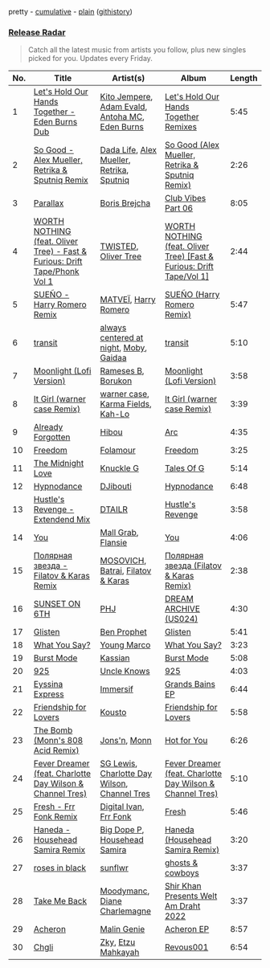 pretty - [cumulative](/playlists/cumulative/Release%20Radar.md) - [plain](/playlists/plain/37i9dQZEVXbsudmxBFKW7G) ([githistory](https://github.githistory.xyz/vitokorn/spotify-playlist-archive/blob/master/playlists/plain/37i9dQZEVXbsudmxBFKW7G))

### [Release Radar](https://open.spotify.com/playlist/37i9dQZEVXbsudmxBFKW7G)

> Catch all the latest music from artists you follow, plus new singles picked for you. Updates every Friday.

| No. | Title | Artist(s) | Album | Length |
|---|---|---|---|---|
| 1 | [Let's Hold Our Hands Together - Eden Burns Dub](https://open.spotify.com/track/5XzfhJEtoRiia6gA0gW1bK) | [Kito Jempere](https://open.spotify.com/artist/1rcYZdCzi3poheNNvupX7K), [Adam Evald](https://open.spotify.com/artist/2ogRKEmGYMzhPjBY3rfcA4), [Antoha MC](https://open.spotify.com/artist/6OqmKFaRcw0f23m5PQ9CrL), [Eden Burns](https://open.spotify.com/artist/6lItMkb0pYOU1DvFUWgYo2) | [Let's Hold Our Hands Together Remixes](https://open.spotify.com/album/0qyWanycAfh9MDLCswu5rR) | 5:45 |
| 2 | [So Good - Alex Mueller, Retrika & Sputniq Remix](https://open.spotify.com/track/4egaMxq1utygDt6cP1hs6V) | [Dada Life](https://open.spotify.com/artist/00sAT5YX8W3xNd1EuqyHw9), [Alex Mueller](https://open.spotify.com/artist/6hPJjDkls4G9H1nRUqBPGS), [Retrika](https://open.spotify.com/artist/6SLVPua1BJCUt85y4bug2Z), [Sputniq](https://open.spotify.com/artist/1y1nxdhdynM95AfdVKW6Bq) | [So Good (Alex Mueller, Retrika & Sputniq Remix)](https://open.spotify.com/album/4W5PKYCyepcBAEujWeTntj) | 2:26 |
| 3 | [Parallax](https://open.spotify.com/track/5NR0Kyk5YRBPtaI33hivZx) | [Boris Brejcha](https://open.spotify.com/artist/6caPJFLv1wesmM7gwK1ACy) | [Club Vibes Part 06](https://open.spotify.com/album/7fhF1Tyb4nblRBJSH6fIbo) | 8:05 |
| 4 | [WORTH NOTHING (feat. Oliver Tree) - Fast & Furious: Drift Tape/Phonk Vol 1](https://open.spotify.com/track/3NlwhjOJxgdJQTs4ILQyMj) | [TWISTED](https://open.spotify.com/artist/1rPf3UFQ9PzH7MafzfHTnG), [Oliver Tree](https://open.spotify.com/artist/6TLwD7HPWuiOzvXEa3oCNe) | [WORTH NOTHING (feat. Oliver Tree) [Fast & Furious: Drift Tape/Vol 1]](https://open.spotify.com/album/3iqdAcelKcHA5cdJXse2Gr) | 2:44 |
| 5 | [SUEÑO - Harry Romero Remix](https://open.spotify.com/track/6YeE6BmI4UO0BbehpZtZXj) | [MATVEÏ](https://open.spotify.com/artist/2c8JocB8eI6cCGaF5xGoT1), [Harry Romero](https://open.spotify.com/artist/36AJmodiIrwV9U3QOiLMYM) | [SUEÑO (Harry Romero Remix)](https://open.spotify.com/album/0VFlojZdwoZDdZfLXHDf8d) | 5:47 |
| 6 | [transit](https://open.spotify.com/track/4jooqGSJoluFI6TttmEhLq) | [always centered at night](https://open.spotify.com/artist/2g7F60LTm23xTIRugl1Ovw), [Moby](https://open.spotify.com/artist/3OsRAKCvk37zwYcnzRf5XF), [Gaidaa](https://open.spotify.com/artist/5aLDWFw5qUmTWnEuevuhYG) | [transit](https://open.spotify.com/album/6wxaaIR88j1XA4tFcTPTDt) | 5:10 |
| 7 | [Moonlight (Lofi Version)](https://open.spotify.com/track/3l3TfscsEQde1UBYrXTXsd) | [Rameses B](https://open.spotify.com/artist/06EfEcjc0vdvI6VNL0soIO), [Borukon](https://open.spotify.com/artist/4YzAOWYuSkwRK93NZfHYWo) | [Moonlight (Lofi Version)](https://open.spotify.com/album/76v65rfZIE8UTFIqjEPpGx) | 3:58 |
| 8 | [It Girl (warner case Remix)](https://open.spotify.com/track/13ZNXJrqzFopSERmCNzUOw) | [warner case](https://open.spotify.com/artist/106OuakzOxxbXTuigEEf01), [Karma Fields](https://open.spotify.com/artist/1tRsdSvjwp34PDvcmix6SJ), [Kah-Lo](https://open.spotify.com/artist/59iOp415oyqGlBHyAhu4z3) | [It Girl (warner case Remix)](https://open.spotify.com/album/2SFcBFJyVbdzLHVZDRpSrg) | 3:39 |
| 9 | [Already Forgotten](https://open.spotify.com/track/00VXkVlvySSGrxURvuwJG0) | [Hibou](https://open.spotify.com/artist/60S3PHPmmVaBxa0zrcAiHq) | [Arc](https://open.spotify.com/album/27nf3QTeejYgH1O9y9QW0L) | 4:35 |
| 10 | [Freedom](https://open.spotify.com/track/2dNpDvdfOWoldOOaXzMVVm) | [Folamour](https://open.spotify.com/artist/6pJY5At9SiMpAOBrw9YosS) | [Freedom](https://open.spotify.com/album/77UHK9hcSBhAoeteVrN0Ox) | 3:25 |
| 11 | [The Midnight Love](https://open.spotify.com/track/6SdtlOBg7BA7LOcr9FjXDI) | [Knuckle G](https://open.spotify.com/artist/4KBkvhVTCS66XJLW0X2eu2) | [Tales Of G](https://open.spotify.com/album/4DA08s5HZ2i5JyBGsHSxDJ) | 5:14 |
| 12 | [Hypnodance](https://open.spotify.com/track/2ZkeCNoFis5rcdRB9IlBQ4) | [DJibouti](https://open.spotify.com/artist/2PyUWRpP3uy6MrZB1rPxQw) | [Hypnodance](https://open.spotify.com/album/2Gwvtb4AYIY2tQsjfBGsm5) | 6:48 |
| 13 | [Hustle's Revenge - Extendend Mix](https://open.spotify.com/track/70JiINpXoh6mKnz6uNoWVc) | [DTAILR](https://open.spotify.com/artist/4mPRJSwzaC22uNMnj6yB0e) | [Hustle's Revenge](https://open.spotify.com/album/0aGSFgdEOF3eR5Lahi80ej) | 3:58 |
| 14 | [You](https://open.spotify.com/track/0qjYHI9np3bsH5tr0tX2Pk) | [Mall Grab](https://open.spotify.com/artist/7yF6JnFPDzgml2Ytkyl5D7), [Flansie](https://open.spotify.com/artist/2BArfYNHUsUFaABc7WzoSI) | [You](https://open.spotify.com/album/0Gc4oCJpqyp7D2OchNftc1) | 4:06 |
| 15 | [Полярная звездa - Filatov & Karas Remix](https://open.spotify.com/track/46CPY2i0y8Edo9ljHwAjNQ) | [MOSOVICH](https://open.spotify.com/artist/55i8K2bYN7vO5WGOzbbGUl), [Batrai](https://open.spotify.com/artist/5JmDBqUuXToPsL662cAAd0), [Filatov & Karas](https://open.spotify.com/artist/5NW2uPFatEKjZQ5gpWD8HO) | [Полярная звездa (Filatov & Karas Remix)](https://open.spotify.com/album/3oQgzysCMBYYyzDwhDNEWx) | 2:38 |
| 16 | [SUNSET ON 6TH](https://open.spotify.com/track/6rGcpQTiKkxzFhkImYAqAE) | [PHJ](https://open.spotify.com/artist/3TV4Mqafj9Lq1NOnOkcyXF) | [DREAM ARCHIVE (US024)](https://open.spotify.com/album/2kj0vZ5qxfJPmLvYjMNgjf) | 4:30 |
| 17 | [Glisten](https://open.spotify.com/track/0GpuDILp9ESghu2jwAmKaF) | [Ben Prophet](https://open.spotify.com/artist/0YRk8fU48dUpIGqJYh5b4U) | [Glisten](https://open.spotify.com/album/2CjnhO1M7xLX2fTYUKqPZW) | 5:41 |
| 18 | [What You Say?](https://open.spotify.com/track/22quZFeltYbo325rn3ktTe) | [Young Marco](https://open.spotify.com/artist/7zpN81tVvPwlHcJSkSCyRa) | [What You Say?](https://open.spotify.com/album/2yRIzD4GpnSNlGw5gt0Y1o) | 3:23 |
| 19 | [Burst Mode](https://open.spotify.com/track/5u44VWbluamg169GOTphhc) | [Kassian](https://open.spotify.com/artist/4w6VhlUuzrUoJ5NbCpefXx) | [Burst Mode](https://open.spotify.com/album/2MR1wOQyssRzljK806oPdL) | 5:08 |
| 20 | [925](https://open.spotify.com/track/6aTKjyCJqDgz0dtpsAYgvj) | [Uncle Knows](https://open.spotify.com/artist/51NqakMdtj6gpOBzlVxNhp) | [925](https://open.spotify.com/album/222C496aYoNGk1MssGVfxK) | 4:03 |
| 21 | [Eyssina Express](https://open.spotify.com/track/05SGjrxrRpgLlwlwY8L7nc) | [Immersif](https://open.spotify.com/artist/0fZ09zGddCAUuCNRu2L4S2) | [Grands Bains EP](https://open.spotify.com/album/4QbS4cMVNcEefnEb0nDscd) | 6:44 |
| 22 | [Friendship for Lovers](https://open.spotify.com/track/00PNMvsHYB0ses2bkriba5) | [Kousto](https://open.spotify.com/artist/3gGlHMXpaoeZ1FWV5kbUi2) | [Friendship for Lovers](https://open.spotify.com/album/7CPW4LEak5Su85RcAL6jtC) | 5:58 |
| 23 | [The Bomb (Monn's 808 Acid Remix)](https://open.spotify.com/track/2t8GT0QppwHmgYPwTfedp4) | [Jons'n](https://open.spotify.com/artist/348onmjFKcBlO8rldVbfHk), [Monn](https://open.spotify.com/artist/6SnQ8mTPR9VEVytaIEIi5i) | [Hot for You](https://open.spotify.com/album/0YPossxrrYlG7tb2Bj1r54) | 6:26 |
| 24 | [Fever Dreamer (feat. Charlotte Day Wilson & Channel Tres)](https://open.spotify.com/track/4W1VDzvrBBG0lZvC221Qh5) | [SG Lewis](https://open.spotify.com/artist/0GG2cWaonE4JPrjcCCQ1EG), [Charlotte Day Wilson](https://open.spotify.com/artist/3GQboECxDT1xqPPWC30p7v), [Channel Tres](https://open.spotify.com/artist/4cUkGQyhLFqKHBtL58HYVp) | [Fever Dreamer (feat. Charlotte Day Wilson & Channel Tres)](https://open.spotify.com/album/6SymPOBPwcX3daLExr5uXP) | 5:10 |
| 25 | [Fresh - Frr Fonk Remix](https://open.spotify.com/track/0CHrgK2V3miwEvkW27vv2c) | [Digital Ivan](https://open.spotify.com/artist/66NbLUZCOs9T2Tr47b5mTe), [Frr Fonk](https://open.spotify.com/artist/1k34UymgrYmDyMIRN9zmBn) | [Fresh](https://open.spotify.com/album/2Qpbp99JT8g4BS6LjMmmRO) | 5:46 |
| 26 | [Haneda - Househead Samira Remix](https://open.spotify.com/track/1xpzx4x9MJPGxKhTeMz0JA) | [Big Dope P](https://open.spotify.com/artist/0eebKLG13kCWzqNI1LItJe), [Househead Samira](https://open.spotify.com/artist/1Yd2tIcNbz5ly6RuuKvTid) | [Haneda (Househead Samira Remix)](https://open.spotify.com/album/4q4sx0KkLMJp3KFdz5eYjq) | 3:20 |
| 27 | [roses in black](https://open.spotify.com/track/2TenkTDXTbFpDmdBx43ZQ7) | [sunflwr](https://open.spotify.com/artist/1vXY7FiXJPu6j456ZcrtIF) | [ghosts & cowboys](https://open.spotify.com/album/0v7VnT2tSt3NyvS1cKrh4X) | 3:37 |
| 28 | [Take Me Back](https://open.spotify.com/track/5i4DeuLTTdwhN98NBk8YUV) | [Moodymanc](https://open.spotify.com/artist/4aUxzq0r7O2RhqrHMc56BW), [Diane Charlemagne](https://open.spotify.com/artist/1XG7dMPAsHbJMF0llUxb33) | [Shir Khan Presents Welt Am Draht 2022](https://open.spotify.com/album/0e04TwHYsAo3AzSLFWs75y) | 3:37 |
| 29 | [Acheron](https://open.spotify.com/track/1h95COW7RPeKcSJ1vQWb2N) | [Malin Genie](https://open.spotify.com/artist/2JOHMPfKqG3Z1C9PVc6pte) | [Acheron EP](https://open.spotify.com/album/0XnDpO6xdrDgGJh76HFoJI) | 8:57 |
| 30 | [Chgli](https://open.spotify.com/track/02iJXfnSIJQxiKtXVKCpcL) | [Zky](https://open.spotify.com/artist/6JSUhxpCpEHQE9HZpJp3wW), [Etzu Mahkayah](https://open.spotify.com/artist/3S9ulh47DNRMbIzzp9E6OD) | [Revous001](https://open.spotify.com/album/5DCIhKc3dOPI1RwIcXWfC3) | 6:54 |